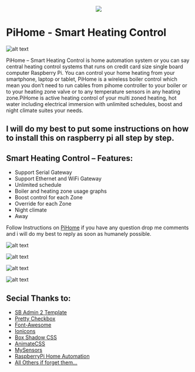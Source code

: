 <p align="center">
    <a href="https://www.pihome.eu" target="_blank" align="center">
        <img src="http://www.pihome.eu/images/pi-home_logo_text.png">
    </a>
<br/>
</p>


# PiHome - Smart Heating Control

![alt text](http://www.pihome.eu/images/pihome_home.png "PiHome - Smart Heating Control - Home Screen")

PiHome – Smart Heating Control is home automation system or you can say central heating control systems that runs on credit card size single board computer Raspberry Pi. You can control your home heating from your smartphone, laptop or tablet, PiHome is a wireless boiler control which mean you don’t need to run cables from pihome controller to your boiler or to your heating zone valve or to any temperature sensors in any heating zone.PiHome is active heating control of your multi zoned heating, hot water including electrical immersion with unlimited schedules, boost and night climate suites your needs.

## I will do my best to put some instructions on how to install this on raspberry pi all step by step. 

## Smart Heating Control – Features:
* Support Serial Gateway
* Support Ethernet and WiFi Gateway
* Unlimited schedule 
* Boiler and heating zone usage graphs
* Boost control for each Zone
* Override for each Zone
* Night climate
* Away

Follow Instructions on [PiHome](http://www.pihome.eu "PiHome - Smart Heating Control") if you have any question drop me comments and i will do my best to reply as soon as humanely possible. 

![alt text](http://www.pihome.eu/images/pihome_one_touch.png "PiHome - Smart Heating Control - One Touch")

![alt text](http://www.pihome.eu/images/pihome_graphs.png "PiHome - Smart Heating Control - Heating Graps")

![alt text](http://www.pihome.eu/images/pihome_temperature_graps.png "PiHome - Smart Heating Control - Temperature Graps")

![alt text](http://www.pihome.eu/images/pihome_settings.png "PiHome - Smart Heating Control - Settings")


## Secial Thanks to:

* [SB Admin 2 Template](http://startbootstrap.com/template-overviews/sb-admin-2 "SB Admin 2 Template ")
* [Pretty Checkbox](http://www.cssscript.com/pretty-checkbox-radio-inputs-bootstrap-awesome-bootstrap-checkbox-css "Pretty Checkbox ")
* [Font-Awesome](https://fortawesome.github.io/Font-Awesome "Font-Awesome")
* [Ionicons](http://ionicons.com "Ionicons ")
* [Box Shadow CSS](http://www.cssmatic.com/box-shadow "Box Shadow CSS")
* [AnimateCSS](https://daneden.github.io/animate.css "Animate.css ")
* [MySensors](https://www.mysensors.org "MySensors")
* [RaspberryPi Home Automation](http://pihome.harkemedia.de "RaspberryPi Home Automation")
* [All Others if forget them...](http://www.pihome.eu "All Others if forget them...")